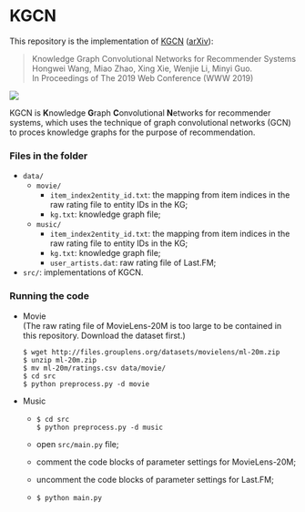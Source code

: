 # KGCN

This repository is the implementation of [KGCN](https://dl.acm.org/citation.cfm?id=3313417) ([arXiv](https://arxiv.org/abs/1904.12575)):

> Knowledge Graph Convolutional Networks for Recommender Systems  
Hongwei Wang, Miao Zhao, Xing Xie, Wenjie Li, Minyi Guo.  
In Proceedings of The 2019 Web Conference (WWW 2019)

![](https://github.com/hwwang55/KGCN/blob/master/framework.png)

KGCN is **K**nowledge **G**raph **C**onvolutional **N**etworks for recommender systems, which uses the technique of graph convolutional networks (GCN) to proces knowledge graphs for the purpose of recommendation.


### Files in the folder

- `data/`
  - `movie/`
    - `item_index2entity_id.txt`: the mapping from item indices in the raw rating file to entity IDs in the KG;
    - `kg.txt`: knowledge graph file;
  - `music/`
    - `item_index2entity_id.txt`: the mapping from item indices in the raw rating file to entity IDs in the KG;
    - `kg.txt`: knowledge graph file;
    - `user_artists.dat`: raw rating file of Last.FM;
- `src/`: implementations of KGCN.


### Running the code
- Movie  
  (The raw rating file of MovieLens-20M is too large to be contained in this repository.
  Download the dataset first.)
  ```
  $ wget http://files.grouplens.org/datasets/movielens/ml-20m.zip
  $ unzip ml-20m.zip
  $ mv ml-20m/ratings.csv data/movie/
  $ cd src
  $ python preprocess.py -d movie
  ```
- Music
  - ```
    $ cd src
    $ python preprocess.py -d music
    ```
  - open `src/main.py` file;
    
  - comment the code blocks of parameter settings for MovieLens-20M;
    
  - uncomment the code blocks of parameter settings for Last.FM;
    
  - ```
    $ python main.py
    ```
